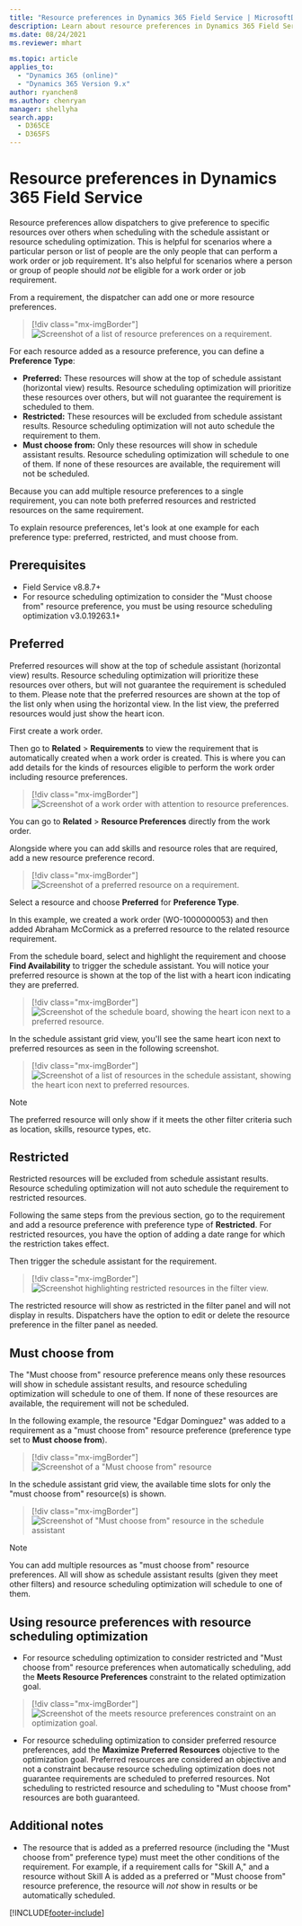 ```yaml
---
title: "Resource preferences in Dynamics 365 Field Service | MicrosoftDocs"
description: Learn about resource preferences in Dynamics 365 Field Service
ms.date: 08/24/2021
ms.reviewer: mhart

ms.topic: article
applies_to: 
  - "Dynamics 365 (online)"
  - "Dynamics 365 Version 9.x"
author: ryanchen8
ms.author: chenryan
manager: shellyha
search.app: 
  - D365CE
  - D365FS
---
```


# Resource preferences in Dynamics 365 Field Service

Resource preferences allow dispatchers to give preference to specific resources over others when scheduling with the schedule assistant or resource scheduling optimization. This is helpful for scenarios where a particular person or list of people are the only people that can perform a work order or job requirement. It's also helpful for scenarios where a person or group of people should *not* be eligible for a work order or job requirement.

From a requirement, the dispatcher can add one or more resource preferences. 


> [!div class="mx-imgBorder"]
> ![Screenshot of a list of resource preferences on a requirement.](./media/scheduling-resource-preference.png)


For each resource added as a resource preference, you can define a **Preference Type**:

- **Preferred:** These resources will show at the top of schedule assistant (horizontal view) results. Resource scheduling optimization will prioritize these resources over others, but will not guarantee the requirement is scheduled to them. 
- **Restricted:** These resources will be excluded from schedule assistant results. Resource scheduling optimization will not auto schedule the requirement to them.
- **Must choose from:** Only these resources will show in schedule assistant results. Resource scheduling optimization will schedule to one of them. If none of these resources are available, the requirement will not be scheduled.

Because you can add multiple resource preferences to a single requirement, you can note both preferred resources and restricted resources on the same requirement.

To explain resource preferences, let's look at one example for each preference type: preferred, restricted, and must choose from.


## Prerequisites

- Field Service v8.8.7+
- For resource scheduling optimization to consider the "Must choose from" resource preference, you must be using resource scheduling optimization v3.0.19263.1+ 

## Preferred

Preferred resources will show at the top of schedule assistant (horizontal view) results. Resource scheduling optimization will prioritize these resources over others, but will not guarantee the requirement is scheduled to them. Please note that the preferred resources are shown at the top of the list only when using the horizontal view. In the list view, the preferred resources would just show the heart icon. 

First create a work order.

Then go to **Related** > **Requirements** to view the requirement that is automatically created when a work order is created. This is where you can add details for the kinds of resources eligible to perform the work order including resource preferences. 

> [!div class="mx-imgBorder"]
> ![Screenshot of a work order with attention to resource preferences.](./media/scheduling-resource-preference-navigate.png)

You can go to **Related** > **Resource Preferences** directly from the work order.

Alongside where you can add skills and resource roles that are required, add a new resource preference record.


> [!div class="mx-imgBorder"]
> ![Screenshot of a preferred resource on a requirement.](./media/scheduling-resource-preference-requirement.png)

Select a resource and choose **Preferred** for **Preference Type**.

In this example, we created a work order (WO-1000000053) and then added Abraham McCormick as a preferred resource to the related resource requirement.

From the schedule board, select and highlight the requirement and choose **Find Availability** to trigger the schedule assistant. You will notice your preferred resource is shown at the top of the list with a heart icon indicating they are preferred. 

> [!div class="mx-imgBorder"]
> ![Screenshot of the schedule board, showing the heart icon next to a preferred resource.](./media/scheduling-resource-preference-preferred.png)

In the schedule assistant grid view, you'll see the same heart icon next to preferred resources as seen in the following screenshot.

> [!div class="mx-imgBorder"]
> ![Screenshot of a list of resources in the schedule assistant, showing the heart icon next to preferred resources.](./media/scheduling-resource-preference-preferred-grid.png)

> [!Note]
> The preferred resource will only show if it meets the other filter criteria such as location, skills, resource types, etc.

## Restricted

Restricted resources will be excluded from schedule assistant results. Resource scheduling optimization will not auto schedule the requirement to restricted resources.

Following the same steps from the previous section, go to the requirement and add a resource preference with preference type of **Restricted**. For restricted resources, you have the option of adding a date range for which the restriction takes effect.

Then trigger the schedule assistant for the requirement.

> [!div class="mx-imgBorder"]
> ![Screenshot highlighting restricted resources in the filter view.](./media/scheduling-resource-preference-restricted.png)

The restricted resource will show as restricted in the filter panel and will not display in results. Dispatchers have the option to edit or delete the resource preference in the filter panel as needed. 


## Must choose from

The "Must choose from" resource preference means only these resources will show in schedule assistant results, and resource scheduling optimization will schedule to one of them. If none of these resources are available, the requirement will not be scheduled.

In the following example, the resource "Edgar Dominguez" was added to a requirement as a "must choose from" resource preference (preference type set to **Must choose from**).

> [!div class="mx-imgBorder"]
> ![Screenshot of a "Must choose from" resource](./media/scheduling-resource-preference-must-choose-from.png)

In the schedule assistant grid view, the available time slots for only the "must choose from" resource(s) is shown. 

> [!div class="mx-imgBorder"]
> ![Screenshot of "Must choose from" resource in the schedule assistant](./media/scheduling-resource-preference-must-choose-from-grid.png)

> [!Note]
> You can add multiple resources as "must choose from" resource preferences. All will show as schedule assistant results (given they meet other filters) and resource scheduling optimization will schedule to one of them.

## Using resource preferences with resource scheduling optimization

- For resource scheduling optimization to consider restricted and "Must choose from" resource preferences when automatically scheduling, add the **Meets Resource Preferences** constraint to the related optimization goal. 

> [!div class="mx-imgBorder"]
> ![Screenshot of the meets resource preferences constraint on an optimization goal.](./media/rso-constraints-meets-resource-preferences.png)

- For resource scheduling optimization to consider preferred resource preferences, add the **Maximize Preferred Resources** objective to the optimization goal. Preferred resources are considered an objective and not a constraint because resource scheduling optimization does not guarantee requirements are scheduled to preferred resources. Not scheduling to restricted resource and scheduling to "Must choose from" resources are both guaranteed.  


## Additional notes
- The resource that is added as a preferred resource (including the "Must choose from" preference type) must meet the other conditions of the requirement. For example, if a requirement calls for "Skill A," and a resource without Skill A is added as a preferred or "Must choose from" resource preference, the resource will *not* show in results or be automatically scheduled.


[!INCLUDE[footer-include](../includes/footer-banner.md)]
